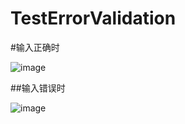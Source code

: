 # TestErrorValidation

#输入正确时

![image](https://github.com/LiuChao1994/TestErrorValidation/assets/101372928/1f52046b-0c0f-4cab-8b10-0f174610664e)


##输入错误时

![image](https://github.com/LiuChao1994/TestErrorValidation/assets/101372928/fbbdc021-ec2d-43d1-ba71-9e3a83861397)
